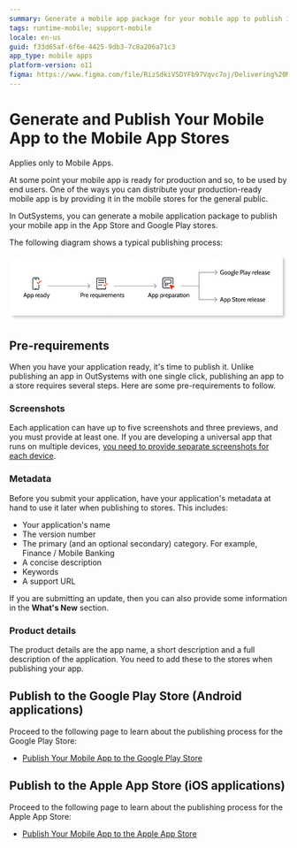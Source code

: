 ```yaml
---
summary: Generate a mobile app package for your mobile app to publish in the App Store and Google Play stores. Distribute your mobile app directly to your company's end users, if you enrolled in the Apple Enterprise Developer Program.
tags: runtime-mobile; support-mobile
locale: en-us
guid: f33d65af-6f6e-4425-9db3-7c8a206a71c3
app_type: mobile apps
platform-version: o11
figma: https://www.figma.com/file/RizSdkiVSDYFb97Vqvc7oj/Delivering%20Mobile%20Apps?node-id=310:13
---
```


# Generate and Publish Your Mobile App to the Mobile App Stores

<div class="info" markdown="1">

Applies only to Mobile Apps.

</div>

At some point your mobile app is ready for production and so, to be used by end users. One of the ways you can distribute your production-ready mobile app is by providing it in the mobile stores for the general public.

In OutSystems, you can generate a mobile application package to publish your mobile app in the App Store and Google Play stores.

The following diagram shows a typical publishing process:

![Diagram illustrating the typical process for publishing a mobile app to app stores](images/publishing-process.png "Mobile App Publishing Process")

## Pre-requirements

When you have your application ready, it's time to publish it. Unlike publishing an app in OutSystems with one single click, publishing an app to a store requires several steps. Here are some pre-requirements to follow.

### Screenshots

Each application can have up to five screenshots and three previews, and you must provide at least one. If you are developing a universal app that runs on multiple devices, [you need to provide separate screenshots for each device](../customize-mobile-app/use-custom-splash-screens.md).

### Metadata

Before you submit your application, have your application's metadata at hand to use it later when publishing to stores. This includes:

* Your application's name
* The version number
* The primary (and an optional secondary) category. For example,  Finance / Mobile Banking
* A concise description
* Keywords
* A support URL

If you are submitting an update, then you can also provide some information in the **What's New** section.

### Product details

The product details are the app name, a short description and a full description of the application. You need to add these to the stores when publishing your app.

## Publish to the Google Play Store (Android applications)

Proceed  to the following page to learn about the publishing process for the Google Play Store:

* [Publish Your Mobile App to the Google Play Store](publish-google-play-store.md)

## Publish to the Apple App Store (iOS applications)

Proceed  to the following page to learn about the publishing process for the Apple App Store:

* [Publish Your Mobile App to the Apple App Store](publish-apple-app-store.md)
